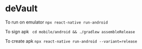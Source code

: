 # deVault

To run on emulator
``` npx react-native run-android ```

To sign apk
``` cd mobile/android && ./gradlew assembleRelease```

To create apk
```npx react-native run-android --variant=release```

